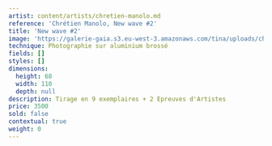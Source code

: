 ```yaml
---
artist: content/artists/chretien-manolo.md
reference: 'Chrétien Manolo, New wave #2'
title: 'New wave #2'
image: 'https://galerie-gaia.s3.eu-west-3.amazonaws.com/tina/uploads/chretien-manolo/NEW-WAVE#2.jpg'
technique: Photographie sur aluminium brossé
fields: []
styles: []
dimensions:
  height: 68
  width: 110
  depth: null
description: Tirage en 9 exemplaires + 2 Epreuves d'Artistes
price: 3500
sold: false
contextual: true
weight: 0
---
```


